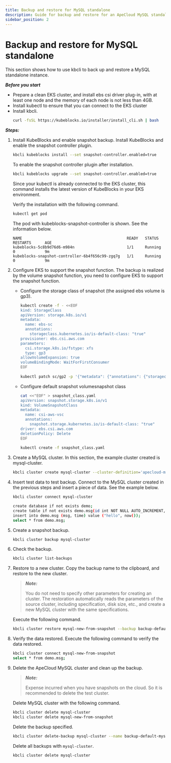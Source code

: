 ```yaml
---
title: Backup and restore for MySQL standalone
description: Guide for backup and restore for an ApeCloud MySQL standalone
sidebar_position: 2
---
```


# Backup and restore for MySQL standalone 
This section shows how to use kbcli to back up and restore a MySQL standalone instance.

***Before you start***

- Prepare a clean EKS cluster, and install ebs csi driver plug-in, with at least one node and the memory of each node is not less than 4GB.
- Install kubectl to ensure that you can connect to the EKS cluster 
- Install kbcli.
   ```bash
   curl -fsSL https://kubeblocks.io/installer/install_cli.sh | bash
   ```

***Steps:***

1. Install KubeBlocks and enable snapshot backup.
   Install KubeBlocks and enable the snapshot controller plugin.
   ```bash
   kbcli kubeblocks install --set snapshot-controller.enabled=true
   ```
   To enable the snapshot controller plugin after installation.
   ```bash
   kbcli kubeblocks upgrade --set snapshot-controller.enabled=true
   ```   
   Since your kubectl is already connected to the EKS cluster, this command installs the latest version of KubeBlocks in your EKS environment.

   Verify the installation with the following command.
   ```bash
   kubectl get pod
   ```

   The pod with kubeblocks-snapshot-controller is shown. See the information below.
   ```
   NAME                                              READY   STATUS             RESTARTS      AGE
   kubeblocks-5c8b9d76d6-m984n                       1/1     Running            0             9m
   kubeblocks-snapshot-controller-6b4f656c99-zgq7g   1/1     Running            0             9m
   ```
2. Configure EKS to support the snapshot function.
The backup is realized by the volume snapshot function, you need to configure EKS to support the snapshot function.
    - Configure the storage class of snapshot (the assigned ebs volume is gp3).
       ```bash
       kubectl create -f - <<EOF
       kind: StorageClass
       apiVersion: storage.k8s.io/v1
       metadata:
         name: ebs-sc
         annotations:
           storageclass.kubernetes.io/is-default-class: "true"
       provisioner: ebs.csi.aws.com
       parameters:
         csi.storage.k8s.io/fstype: xfs
         type: gp3
       allowVolumeExpansion: true
       volumeBindingMode: WaitForFirstConsumer
       EOF
  
       kubectl patch sc/gp2 -p '{"metadata": {"annotations": {"storageclass.kubernetes.io/is-default-class": "false"}}}'
       ```
    - Configure default snapshot volumesnapshot class
       ```bash
       cat <<"EOF" > snapshot_class.yaml
       apiVersion: snapshot.storage.k8s.io/v1
       kind: VolumeSnapshotClass
       metadata:
         name: csi-aws-vsc
         annotations:
           snapshot.storage.kubernetes.io/is-default-class: "true"
       driver: ebs.csi.aws.com
       deletionPolicy: Delete
       EOF
  
       kubectl create -f snapshot_class.yaml
       ```
3. Create a MySQL cluster. 
   In this section, the example cluster created is mysql-cluster.
   ```bash
   kbcli cluster create mysql-cluster --cluster-definition='apecloud-mysql'
   ```
4. Insert test data to test backup.
   Connect to the MySQL cluster created in the previous steps and insert a piece of data. See the example below.
   ```bash
   kbcli cluster connect mysql-cluster
   
   create database if not exists demo;
   create table if not exists demo.msg(id int NOT NULL AUTO_INCREMENT, msg text, time datetime, PRIMARY KEY (id));
   insert into demo.msg (msg, time) value ("hello", now());
   select * from demo.msg;
   ```
  
5. Create a snapshot backup.
    ```bash
    kbcli cluster backup mysql-cluster
    ```
6. Check the backup.
    ```bash
    kbcli cluster list-backups
    ```
7. Restore to a new cluster.
   Copy the backup name to the clipboard, and restore to the new cluster. 
   > ***Note:*** 
   > 
   > You do not need to specify other parameters for creating an cluster. The restoration automatically reads the parameters of the source cluster, including specification, disk size, etc., and create a new MySQL cluster with the same specifications. 

   Execute the following command.
   ```bash
   kbcli cluster restore mysql-new-from-snapshot --backup backup-default-mysql-cluster-20221124113440
   ```
8. Verify the data restored.
   Execute the following command to verify the data restored.
   ```bash
   kbcli cluster connect mysql-new-from-snapshot
   select * from demo.msg;
   ```
9. Delete the ApeCloud MySQL cluster and clean up the backup.
   > ***Note:***
   > 
   > Expense incurred when you have snapshots on the cloud. So it is recommended to delete the test cluster.
  
   Delete MySQL cluster with the following command.
   ```bash
   kbcli cluster delete mysql-cluster
   kbcli cluster delete mysql-new-from-snapshot
   ```
   Delete the backup specified.

   ```bash
   kbcli cluster delete-backup mysql-cluster --name backup-default-mysql-cluster-20221124113440 
   ```
   Delete all backups with `mysql-cluster`.
   ```bash
   kbcli cluster delete mysql-cluster
   ```






